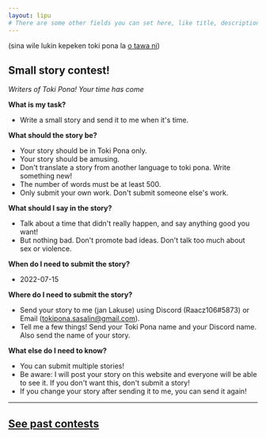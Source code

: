```yaml
---
layout: lipu
# There are some other fields you can set here, like title, description, icon, image and color. They control what the page displays as the tab title, as well as how it appears in discord embeds
---
```

(sina wile lukin kepeken toki pona la [o tawa ni](index.md))

## Small story contest!

*Writers of Toki Pona! Your time has come*

**What is my task?**
- Write a small story and send it to me when it's time.

**What should the story be?**
- Your story should be in Toki Pona only.
- Your story should be amusing.
- Don't translate a story from another language to toki pona. Write something new!
- The number of words must be at least 500.
- Only submit your own work. Don't submit someone else's work.

**What should I say in the story?**
- Talk about a time that didn't really happen, and say anything good you want!
- But nothing bad. Don't promote bad ideas. Don't talk too much about sex or violence.

**When do I need to submit the story?**
- 2022-07-15

**Where do I need to submit the story?**
- Send your story to me (jan Lakuse) using Discord (Raacz106#5873) or Email (tokipona.sasalin@gmail.com).
- Tell me a few things! Send your Toki Pona name and your Discord name. Also send the name of your story.

**What else do I need to know?**
- You can submit multiple stories!
- Be aware: I will post your story on this website and everyone will be able to see it. If you don't want this, don't submit a story!
- If you change your story after sending it to me, you can send it again!

***

## [See past contests](sitelen_ma_eng.md)
